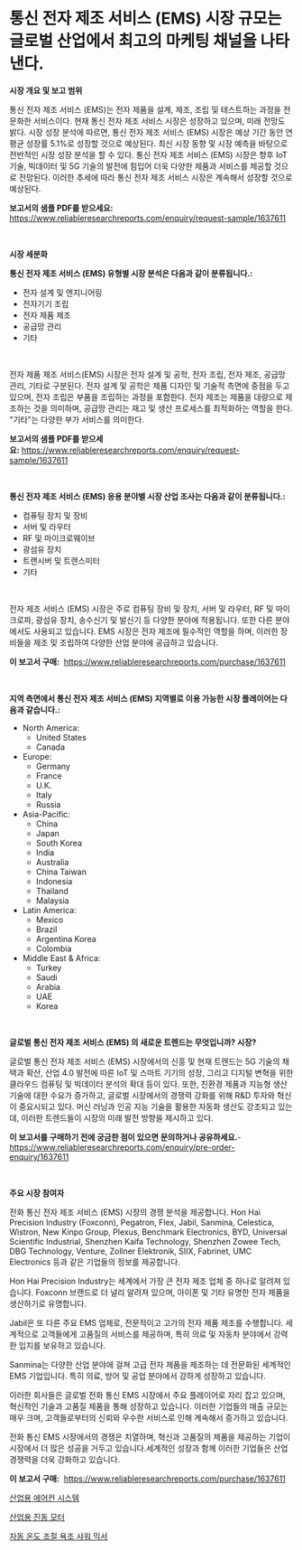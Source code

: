 <p><h1>통신 전자 제조 서비스 (EMS) 시장 규모는 글로벌 산업에서 최고의 마케팅 채널을 나타낸다.</h1></p><p><strong>시장 개요 및 보고 범위</strong></p>
<p><p>통신 전자 제조 서비스 (EMS)는 전자 제품을 설계, 제조, 조립 및 테스트하는 과정을 전문화한 서비스이다. 현재 통신 전자 제조 서비스 시장은 성장하고 있으며, 미래 전망도 밝다. 시장 성장 분석에 따르면, 통신 전자 제조 서비스 (EMS) 시장은 예상 기간 동안 연평균 성장률 5.1%로 성장할 것으로 예상된다. 최신 시장 동향 및 시장 예측을 바탕으로 전반적인 시장 성장 분석을 할 수 있다. 통신 전자 제조 서비스 (EMS) 시장은 향후 IoT 기술, 빅데이터 및 5G 기술의 발전에 힘입어 더욱 다양한 제품과 서비스를 제공할 것으로 전망된다. 이러한 추세에 따라 통신 전자 제조 서비스 시장은 계속해서 성장할 것으로 예상된다.</p></p>
<p><strong>보고서의 샘플 PDF를 받으세요:</strong> <a href="https://www.reliableresearchreports.com/enquiry/request-sample/1637611">https://www.reliableresearchreports.com/enquiry/request-sample/1637611</a></p>
<p>&nbsp;</p>
<p><strong>시장 세분화</strong></p>
<p><strong>통신 전자 제조 서비스 (EMS) 유형별 시장 분석은 다음과 같이 분류됩니다.:</strong></p>
<p><ul><li>전자 설계 및 엔지니어링</li><li>전자기기 조립</li><li>전자 제품 제조</li><li>공급망 관리</li><li>기타</li></ul></p>
<p>&nbsp;</p>
<p><p>전자 제품 제조 서비스(EMS) 시장은 전자 설계 및 공학, 전자 조립, 전자 제조, 공급망 관리, 기타로 구분된다. 전자 설계 및 공학은 제품 디자인 및 기술적 측면에 중점을 두고 있으며, 전자 조립은 부품을 조립하는 과정을 포함한다. 전자 제조는 제품을 대량으로 제조하는 것을 의미하며, 공급망 관리는 재고 및 생산 프로세스를 최적화하는 역할을 한다. "기타"는 다양한 부가 서비스를 의미한다.</p></p>
<p><strong>보고서의 샘플 PDF를 받으세요:</strong>&nbsp;<a href="https://www.reliableresearchreports.com/enquiry/request-sample/1637611">https://www.reliableresearchreports.com/enquiry/request-sample/1637611</a></p>
<p>&nbsp;</p>
<p><strong> 통신 전자 제조 서비스 (EMS) 응용 분야별 시장 산업 조사는 다음과 같이 분류됩니다.:</strong></p>
<p><ul><li>컴퓨팅 장치 및 장비</li><li>서버 및 라우터</li><li>RF 및 마이크로웨이브</li><li>광섬유 장치</li><li>트랜시버 및 트랜스미터</li><li>기타</li></ul></p>
<p>&nbsp;</p>
<p><p>전자 제조 서비스 (EMS) 시장은 주로 컴퓨팅 장비 및 장치, 서버 및 라우터, RF 및 마이크로파, 광섬유 장치, 송수신기 및 발신기 등 다양한 분야에 적용됩니다. 또한 다른 분야에서도 사용되고 있습니다. EMS 시장은 전자 제조에 필수적인 역할을 하며, 이러한 장비들을 제조 및 조립하여 다양한 산업 분야에 공급하고 있습니다.</p></p>
<p><strong>이 보고서 구매:</strong>&nbsp; <a href="https://www.reliableresearchreports.com/purchase/1637611">https://www.reliableresearchreports.com/purchase/1637611</a></p>
<p>&nbsp;</p>
<p><strong>지역 측면에서 통신 전자 제조 서비스 (EMS) 지역별로 이용 가능한 시장 플레이어는 다음과 같습니다.:</strong></p>
<p><ul>
    <li>
        North America:
        <ul>
            <li>United States</li>
            <li>Canada</li>
        </ul>
    </li>
    <li>
        Europe:
        <ul>
            <li>Germany</li>
            <li>France</li>
            <li>U.K.</li>
            <li>Italy</li>
            <li>Russia</li>
        </ul>
    </li>
    <li>
        Asia-Pacific:
        <ul>
            <li>China</li>
            <li>Japan</li>
            <li>South Korea</li>
            <li>India</li>
            <li>Australia</li>
            <li>China Taiwan</li>
            <li>Indonesia</li>
            <li>Thailand</li>
            <li>Malaysia</li>
        </ul>
    </li>
    <li>
        Latin America:
        <ul>
            <li>Mexico</li>
            <li>Brazil</li>
            <li>Argentina Korea</li>
            <li>Colombia</li>
        </ul>
    </li>
    <li>
        Middle East & Africa:
        <ul>
            <li>Turkey</li>
            <li>Saudi</li>
            <li>Arabia</li>
            <li>UAE</li>
            <li>Korea</li>
        </ul>
    </li>
    </ul></p>
<p>&nbsp;</p>
<p><strong>글로벌 통신 전자 제조 서비스 (EMS) 의 새로운 트렌드는 무엇입니까? 시장?</strong></p>
<p><p>글로벌 통신 전자 제조 서비스 (EMS) 시장에서의 신흥 및 현재 트렌드는 5G 기술의 채택과 확산, 산업 4.0 발전에 따른 IoT 및 스마트 기기의 성장, 그리고 디지털 변혁을 위한 클라우드 컴퓨팅 및 빅데이터 분석의 확대 등이 있다. 또한, 친환경 제품과 지능형 생산 기술에 대한 수요가 증가하고, 글로벌 시장에서의 경쟁력 강화를 위해 R&D 투자와 혁신이 중요시되고 있다. 머신 러닝과 인공 지능 기술을 활용한 자동화 생산도 강조되고 있는데, 이러한 트렌드들이 시장의 미래 발전 방향을 제시하고 있다.</p></p>
<p><strong>이 보고서를 구매하기 전에 궁금한 점이 있으면 문의하거나 공유하세요.</strong>- <a href="https://www.reliableresearchreports.com/enquiry/pre-order-enquiry/1637611">https://www.reliableresearchreports.com/enquiry/pre-order-enquiry/1637611</a></p>
<p>&nbsp;</p>
<p><strong>주요 시장 참여자</strong></p>
<p><p>전화 통신 전자 제조 서비스 (EMS) 시장의 경쟁 분석을 제공합니다. Hon Hai Precision Industry (Foxconn), Pegatron, Flex, Jabil, Sanmina, Celestica, Wistron, New Kinpo Group, Plexus, Benchmark Electronics, BYD, Universal Scientific Industrial, Shenzhen Kaifa Technology, Shenzhen Zowee Tech, DBG Technology, Venture, Zollner Elektronik, SIIX, Fabrinet, UMC Electronics 등과 같은 기업들의 정보를 제공합니다.</p><p>Hon Hai Precision Industry는 세계에서 가장 큰 전자 제조 업체 중 하나로 알려져 있습니다. Foxconn 브랜드로 더 널리 알려져 있으며, 아이폰 및 기타 유명한 전자 제품을 생산하기로 유명합니다.</p><p>Jabil은 또 다른 주요 EMS 업체로, 전문적이고 고가의 전자 제품 제조를 수행합니다. 세계적으로 고객들에게 고품질의 서비스를 제공하며, 특히 의료 및 자동차 분야에서 강력한 입지를 보유하고 있습니다.</p><p>Sanmina는 다양한 산업 분야에 걸쳐 고급 전자 제품을 제조하는 데 전문화된 세계적인 EMS 기업입니다. 특히 의료, 방어 및 공업 분야에서 강하게 성장하고 있습니다.</p><p>이러한 회사들은 글로벌 전화 통신 EMS 시장에서 주요 플레이어로 자리 잡고 있으며, 혁신적인 기술과 고품질 제품을 통해 성장하고 있습니다. 이러한 기업들의 매출 규모는 매우 크며, 고객들로부터의 신뢰와 우수한 서비스로 인해 계속해서 증가하고 있습니다.</p><p>전화 통신 EMS 시장에서의 경쟁은 치열하며, 혁신과 고품질의 제품을 제공하는 기업이 시장에서 더 많은 성공을 거두고 있습니다.세계적인 성장과 함께 이러한 기업들은 산업 경쟁력을 더욱 강화하고 있습니다.</p></p>
<p><strong>이 보고서 구매:</strong>&nbsp;&nbsp;<a href="https://www.reliableresearchreports.com/purchase/1637611">https://www.reliableresearchreports.com/purchase/1637611</a></p>
<p><p><a href="https://github.com/xvz497517413/Market-Research-Report-List-1/blob/main/72396967035.md">산업용 에어컨 시스템</a></p><p><a href="https://github.com/CliftonFisher9067/Market-Research-Report-List-1/blob/main/62788287033.md">산업용 진동 모터</a></p><p><a href="https://github.com/fernandotryO5lson96765/Market-Research-Report-List-1/blob/main/66888147034.md">자동 온도 조절 욕조 샤워 믹서</a></p></p>
